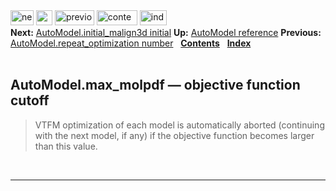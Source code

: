 <!DOCTYPE html PUBLIC "-//W3C//DTD HTML 4.0 Transitional//EN">
<!--Converted with LaTeX2HTML 2018.2 (Released May 16, 2018) -->
<html><head>
<title>AutoModel.max_molpdf — objective function cutoff</title>
<meta name="description" content="AutoModel.max_molpdf — objective function cutoff">
<meta name="keywords" content="manual">
<meta name="resource-type" content="document">
<meta name="distribution" content="global">

<meta http-equiv="Content-Type" content="text/html; charset=UTF-8">
<meta name="Generator" content="LaTeX2HTML v2018.2">
<meta http-equiv="Content-Style-Type" content="text/css">

<link rel="STYLESHEET" href="AutoModel.max_molpdf%20%E2%80%94%20objective%20function%20cutoff_files/manual.css">
<link rel="STYLESHEET" href="AutoModel.max_molpdf%20%E2%80%94%20objective%20function%20cutoff_files/pygments.css">

<link rel="next" href="https://salilab.org/modeller/manual/node53.html">
<link rel="previous" href="https://salilab.org/modeller/manual/node51.html">
<link rel="up" href="https://salilab.org/modeller/manual/node43.html">
<link rel="next" href="https://salilab.org/modeller/manual/node53.html">
</head>

<body>

<div class="navigation"><!--Navigation Panel-->
<a name="tex2html2253" href="https://salilab.org/modeller/manual/node53.html">
<img width="37" height="24" align="BOTTOM" border="0" alt="next" src="AutoModel.max_molpdf%20%E2%80%94%20objective%20function%20cutoff_files/next.png"></a> 
<a name="tex2html2247" href="https://salilab.org/modeller/manual/node43.html">
<img width="26" height="24" align="BOTTOM" border="0" alt="up" src="AutoModel.max_molpdf%20%E2%80%94%20objective%20function%20cutoff_files/up.png"></a> 
<a name="tex2html2241" href="https://salilab.org/modeller/manual/node51.html">
<img width="63" height="24" align="BOTTOM" border="0" alt="previous" src="AutoModel.max_molpdf%20%E2%80%94%20objective%20function%20cutoff_files/prev.png"></a> 
<a name="tex2html2249" href="https://salilab.org/modeller/manual/node1.html">
<img width="65" height="24" align="BOTTOM" border="0" alt="contents" src="AutoModel.max_molpdf%20%E2%80%94%20objective%20function%20cutoff_files/contents.png"></a> 
<a name="tex2html2251" href="https://salilab.org/modeller/manual/node518.html">
<img width="43" height="24" align="BOTTOM" border="0" alt="index" src="AutoModel.max_molpdf%20%E2%80%94%20objective%20function%20cutoff_files/index.png"></a> 
<br>
<b> Next:</b> <a name="tex2html2254" href="https://salilab.org/modeller/manual/node53.html">AutoModel.initial_malign3d   initial</a>
<b> Up:</b> <a name="tex2html2248" href="https://salilab.org/modeller/manual/node43.html">AutoModel reference</a>
<b> Previous:</b> <a name="tex2html2242" href="https://salilab.org/modeller/manual/node51.html">AutoModel.repeat_optimization   number</a>
 &nbsp; <b>  <a name="tex2html2250" href="https://salilab.org/modeller/manual/node1.html">Contents</a></b> 
 &nbsp; <b>  <a name="tex2html2252" href="https://salilab.org/modeller/manual/node518.html">Index</a></b> 
<br>
<br></div>
<!--End of Navigation Panel-->

<h2><a name="SECTION00919000000000000000">
AutoModel.max_molpdf — objective function cutoff</a>
</h2> <a name="6189"></a><a name="MEMB:AutoModel.maxmolpdf"></a><blockquote>
VTFM optimization of each model is automatically aborted (continuing with the
next model, if any) if the objective function becomes larger than this value.
                             
</blockquote>

<p>
<br></p><hr>



</body></html>